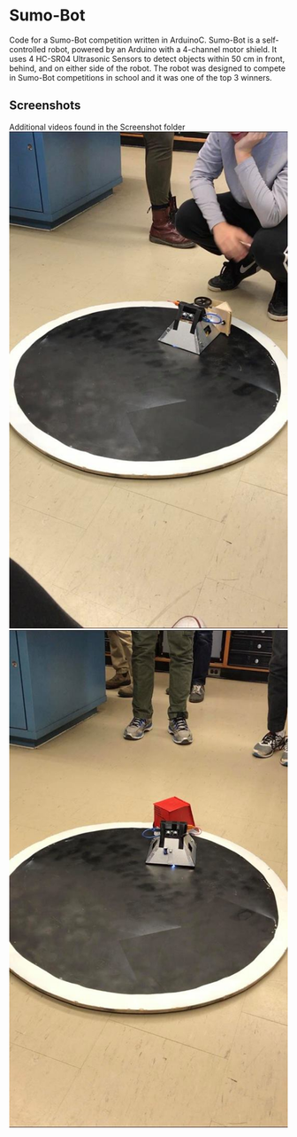 # Sumo-Bot
Code for a Sumo-Bot competition written in ArduinoC. Sumo-Bot is a self-controlled robot, powered by an Arduino with a 4-channel motor shield. It uses 4 HC-SR04 Ultrasonic Sensors to detect objects within 50 cm in front, behind, and on either side of the robot. The robot was designed to compete in Sumo-Bot competitions in school and it was one of the top 3 winners.

## Screenshots
Additional videos found in the Screenshot folder
![Screenshot](Screenshots/Champ.jpg "Screenshot")
![Screenshot](Screenshots/RedBot.jpg "Screenshot")

